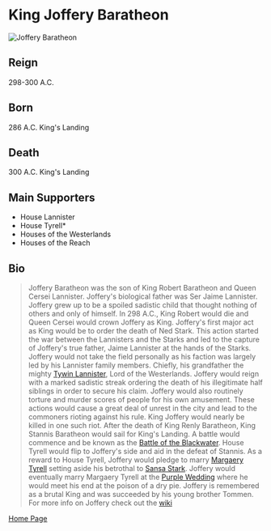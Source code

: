# King Joffery Baratheon
![Joffery Baratheon](https://awoiaf.westeros.org/images/0/08/MagaliVilleneuve_JoffreyBaratheon.jpg)
## Reign
298-300 A.C.
## Born
286 A.C. King's Landing
## Death
300 A.C. King's Landing
## Main Supporters
* House Lannister
* House Tyrell*
* Houses of the Westerlands
* Houses of the Reach
## Bio 
>Joffery Baratheon was the son of King Robert Baratheon and  Queen Cersei Lannister. Joffery's biological father was Ser Jaime Lannister. Joffery grew up to be a spoiled sadistic child that thought nothing of others and only of himself. In 298 A.C., King Robert would die and Queen Cersei would crown Joffery as King. Joffery's first major act as King would be to order the death of Ned Stark. This action started the war between the Lannisters and the Starks and led to the capture of Joffery's true father, Jaime Lannister at the hands of the Starks. Joffery would not take the field personally as his faction was largely led by his Lannister family members. Chiefly, his grandfather the mighty [Tywin Lannister](https://awoiaf.westeros.org/index.php/Tywin_Lannister), Lord of the Westerlands. Joffery would reign with a marked sadistic streak ordering the death of his illegitimate half siblings in order to secure his claim. Joffery would also routinely torture and murder scores of people for his own amusement. These actions would cause a great deal of unrest in the city and lead to the commoners rioting against his rule. King Joffery would nearly be killed in one such riot. After the death of King Renly Baratheon, King Stannis Baratheon would sail for King's Landing. A battle would commence and be known as the [Battle of the Blackwater](https://awoiaf.westeros.org/index.php/Battle_of_the_Blackwater). House Tyrell would flip to Joffery's side and aid in the defeat of Stannis. As a reward to House Tyrell, Joffery would pledge to marry [Margaery Tyrell](https://awoiaf.westeros.org/index.php/Margaery_Tyrell) setting aside his betrothal to [Sansa Stark](https://awoiaf.westeros.org/index.php/Sansa_Stark). Joffery would eventually marry Margaery Tyrell at the [Purple Wedding](https://awoiaf.westeros.org/index.php/Purple_Wedding) where he would meet his end at the poison of a dry pie. Joffery is remembered as a brutal King and was succeeded by his young brother Tommen.    
>For more info on Joffery check out the [wiki](https://awoiaf.westeros.org/index.php/Joffrey_Baratheon) 

[Home Page](README.md)
